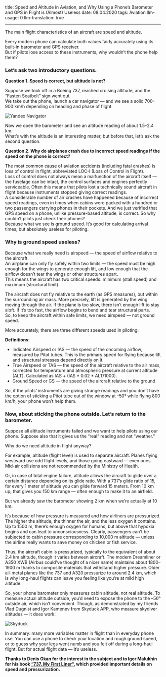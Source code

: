 title: Speed and Altitude in Aviation, and Why Using a Phone’s Barometer and GPS in Flight is (Almost) Useless
date: 08.04.2020
tags: Aviation
llm-usage: 0
llm-translation: true

---

The main flight characteristics of an aircraft are speed and altitude.

Every modern phone can calculate both values fairly accurately using its built-in barometer and GPS receiver.  
But if pilots lose access to these instruments, why wouldn’t the phone help them?

### Let’s ask two introductory questions.
**Question 1. Speed is correct, but altitude is not?**

Suppose we took off in a Boeing 737, reached cruising altitude, and the “Fasten Seatbelt” sign went out.  
We take out the phone, launch a car navigator — and we see a solid 700–900 km/h depending on heading and phase of flight:

![Yandex Navigator](airplane-speed-and-gps/speed.jpg)

Now we open the barometer and see an altitude reading of about 1.5–2.4 km.  
What’s with the altitude is an interesting matter, but before that, let’s ask the second question.

**Question 2. Why do airplanes crash due to incorrect speed readings if the speed on the phone is correct?**

The most common cause of aviation accidents (including fatal crashes) is loss of control in flight, abbreviated LOC-I (Loss of Control in Flight).  
Loss of control does not always mean a malfunction of the aircraft itself — the fuselage can be intact, the control surfaces and engines perfectly serviceable. Often this means that pilots lost a technically sound aircraft in flight because instruments stopped giving correct readings.  
A considerable number of air crashes have happened because of incorrect speed readings, even in times when cabins were packed with a hundred or two passengers carrying phones in their pockets. And we just verified that GPS speed on a phone, unlike pressure-based altitude, is correct. So why couldn’t pilots just check their phones?  
Because what we see is ground speed. It’s good for calculating arrival times, but absolutely useless for piloting.

### Why is ground speed useless?
Because what we really need is airspeed — the speed of airflow relative to the aircraft.  
An airplane can only fly safely within two limits — the speed must be high enough for the wings to generate enough lift, and low enough that the airflow doesn’t tear the wings or other structures apart.  
This means the aircraft has two critical speeds: minimum (stall speed) and maximum (structural limit).  

The aircraft does not fly relative to the earth (as GPS measures), but within the surrounding air mass. More precisely, lift is generated by the wing moving through the air. If the plane is too slow, there isn’t enough lift to stay aloft. If it’s too fast, the airflow begins to bend and tear structural parts.  
So, to keep the aircraft within safe limits, we need airspeed — not ground speed.  

More accurately, there are three different speeds used in piloting:

**Definitions:**
- Indicated Airspeed or IAS — the speed of the oncoming airflow, measured by Pitot tubes. This is the primary speed for flying because lift and structural stresses depend directly on it.
- True Airspeed or TAS — the speed of the aircraft relative to the air mass, corrected for temperature and atmospheric pressure at current altitude (ALT). Calculated as IAS + (IAS * 0.02 * ALT/1000).
- Ground Speed or GS — the speed of the aircraft relative to the ground.

So, if the pilots’ instruments are giving strange readings and you don’t have the option of sticking a Pitot tube out of the window at –50° while flying 800 km/h, your phone won’t help them.

### Now, about sticking the phone outside. Let’s return to the barometer.
Suppose all altitude instruments failed and we want to help pilots using our phone. Suppose also that it gives us the “real” reading and not “weather.”  

Why do we need altitude in flight anyway?

For example, altitude (flight level) is used to separate aircraft. Planes flying westward use odd flight levels, and those going eastward — even ones. Mid-air collisions are not recommended by the Ministry of Health.  

Or, in case of total engine failure, altitude allows the aircraft to glide over a certain distance depending on its glide ratio. With a 737’s glide ratio of 15, for every 1 meter of altitude you can glide forward 15 meters. From 10 km up, that gives you 150 km range — often enough to make it to an airfield.  

But we already saw the barometer showing 2 km when we’re actually at 10 km.  

It’s because of how pressure is measured and how airliners are pressurized. The higher the altitude, the thinner the air, and the less oxygen it contains. Up to 1500 m, there’s enough oxygen for humans, but above that hypoxia begins and can lead to unconsciousness. Clearly, passengers can’t be subjected to cabin pressure corresponding to 10,000 m altitude — unless the airline really wants to save money on chicken or fish service.  

Thus, the aircraft cabin is pressurized, typically to the equivalent of about 2.4 km altitude, though it varies between aircraft. The modern Dreamliner or A350 XWB (Airbus could’ve thought of a nicer name) maintains about 1800–1900 m thanks to composite materials that withstand higher pressure. Older all-metal planes like the 737 and A320 pressurize to around 2.4 km, which is why long-haul flights can leave you feeling like you’re at mild high altitude.  

So, your phone barometer only measures cabin altitude, not real altitude. To measure actual altitude outside, you’d need to expose the phone to the –50° outside air, which isn’t convenient. Though, as demonstrated by my friends Vlad Dugnist and Igor Kamenev from Skyduck APP, who measure skydiver altitudes — it does work:

![Skyduck](airplane-speed-and-gps/skyduck.jpg)

In summary: many more variables matter in flight than in everyday phone use. You can use a phone to check your location and rough ground speed, or to guess why your legs went numb and you felt off during a long-haul flight. But for actual flight data — it’s useless.

**Thanks to Denis Okan for the interest in the subject and to Igor Malukhin for his book [“737. My First Liner”](http://malukhin.ru/?page_id=1968), which provided important details on speed and pressurization.**
